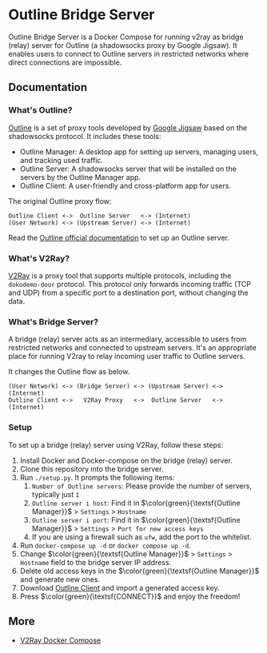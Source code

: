 # Outline Bridge Server

Outline Bridge Server is a Docker Compose for running v2ray as bridge (relay) server for Outline (a shadowsocks proxy by Google Jigsaw).
It enables users to connect to Outline servers in restricted networks where direct connections are impossible.

## Documentation

### What's Outline?

[Outline](//getoutline.org) is a set of proxy tools developed by [Google Jigsaw](//jigsaw.google.com) based on the shadowsocks protocol.
It includes these tools:
* Outline Manager: A desktop app for setting up servers, managing users, and tracking used traffic.
* Outline Server: A shadowsocks server that will be installed on the servers by the Outline Manager app.
* Outline Client: A user-friendly and cross-platform app for users.

The original Outline proxy flow:

```
Outline Client <->  Outline Server   <-> (Internet)
(User Network) <-> (Upstream Server) <-> (Internet)
```

Read the [Outline official documentation](//getoutline.org/get-started) to set up an Outline server.

### What's V2Ray?

[V2Ray](//github.com/v2fly/v2ray-core) is a proxy tool that supports multiple protocols, including the `dokodemo-door` protocol.
This protocol only forwards incoming traffic (TCP and UDP) from a specific port to a destination port, without changing the data.

### What's Bridge Server?

A bridge (relay) server acts as an intermediary, accessible to users from restricted networks and connected to upstream servers.
It's an appropriate place for running V2ray to relay incoming user traffic to Outline servers.

It changes the Outline flow as below.

```
(User Network) <-> (Bridge Server) <-> (Upstream Server) <-> (Internet)
Outline Client <->   V2Ray Proxy   <->  Outline Server   <-> (Internet)
```

### Setup

To set up a bridge (relay) server using V2Ray, follow these steps:

1. Install Docker and Docker-compose on the bridge (relay) server.
1. Clone this repository into the bridge server.
1. Run `./setup.py`. It prompts the following items:
    1. `Number of Outline servers`: Please provide the number of servers, typically just `1`
    1. `Outline server i host`: Find it in $\color{green}{\textsf{Outline Manager}}$ > `Settings` > `Hostname`
    1. `Outline server i port`: Find it in $\color{green}{\textsf{Outline Manager}}$ > `Settings` > `Port for new access keys`
    1. If you are using a firewall such as `ufw`, add the port to the whitelist.
1. Run `docker-compose up -d` or `docker compose up -d`.
1. Change $\color{green}{\textsf{Outline Manager}}$ > `Settings` > `Hostname` field to the bridge server IP address.
1. Delete old access keys in the $\color{green}{\textsf{Outline Manager}}$ and generate new ones.
1. Download [Outline Client](//getoutline.org/get-started/#step-3) and import a generated access key.
1. Press $\color{green}{\textsf{CONNECT}}$ and enjoy the freedom!

## More

* [V2Ray Docker Compose](https://github.com/miladrahimi/v2ray-docker-compose)

